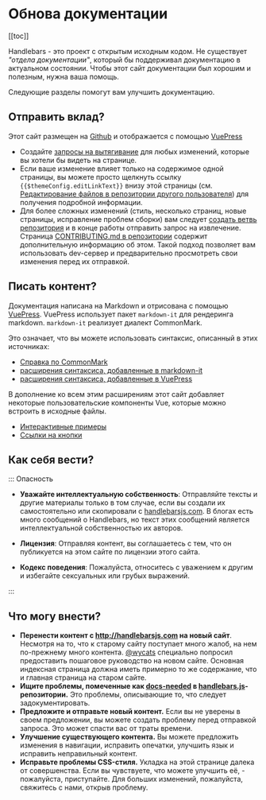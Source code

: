 # Обнова документации

[[toc]]

Handlebars - это проект с открытым исходным кодом. Не существует _"отдела документации"_, который бы поддерживал документацию в актуальном состоянии. Чтобы этот сайт документации был хорошим и полезным, нужна ваша помощь.

Следующие разделы помогут вам улучшить документацию.

## Отправить вклад?

Этот сайт размещен на [Github](https://github.com/handlebars-lang/docs) и отображается с помощью [VuePress](https://v1.vuepress.vuejs.org/)

- Создайте [запросы на вытягивание](https://help.github.com/en/articles/about-pull-requests) для любых изменений, которые вы хотели бы видеть на странице.
- Если ваше изменение влияет только на содержимое одной страницы, вы можете просто щелкнуть ссылку `{{$themeConfig.editLinkText}}` внизу этой страницы (см. [Редактирование файлов в репозитории другого пользователя](https://help.github.com/en/articles/editing-files-in-another-users-repository)) для получения подробной информации.
- Для более сложных изменений (стиль, несколько страниц, новые страницы, исправление проблем сборки) вам следует [создать ветвь репозитория](https://help.github.com/en/articles/fork-a-repo) и в конце работы отправить запрос на извлечение.
  Страница [CONTRIBUTING.md в репозитории][contributing-page-in-repo] содержит дополнительную информацию об этом. Такой подход позволяет вам использовать dev-сервер и предварительно просмотреть свои изменения перед их отправкой.

## Писать контент?

Документация написана на Markdown и отрисована с помощью [VuePress](https://v1.vuepress.vuejs.org/). VuePress использует пакет `markdown-it` для рендеринга markdown. `markdown-it` реализует диалект CommonMark.

Это означает, что вы можете использовать синтаксис, описанный в этих источниках:

- [Справка по CommonMark](https://commonmark.org/help/)
- [расширения синтаксиса, добавленные в markdown-it](https://github.com/markdown-it/markdown-it#syntax-extensions)
- [расширения синтаксиса, добавленные в VuePress](https://v1.vuepress.vuejs.org/guide/markdown.html)

В дополнение ко всем этим расширениям этот сайт добавляет некоторые пользовательские компоненты Vue, которые можно встроить в исходные файлы.

- [Интерактивные примеры](interactive-examples.md)
- [Ссылки на кнопки](button-links.md)

## Как себя вести?

::: Опасность

- **Уважайте интеллектуальную собственность**: Отправляйте тексты и другие материалы только в том случае, если вы создали их самостоятельно или скопировали с [handlebarsjs.com](https://handlebarsjs.com). В блогах есть много сообщений о Handlebars, но текст этих сообщений является интеллектуальной собственностью их авторов.
- **Лицензия**: Отправляя контент, вы соглашаетесь с тем, что он публикуется на этом сайте по лицензии этого сайта.

- **Кодекс поведения**: Пожалуйста, относитесь с уважением к другим и избегайте сексуальных или грубых выражений.

:::

## Что могу внести?

- **Перенести контент с http://handlebarsjs.com на новый сайт**. Несмотря на то, что к старому сайту поступает много жалоб, на нем по-прежнему много контента. [@wycats](https://github.com/wycats/) специально попросил предоставить пошаговое руководство на новом сайте. Основная индексная страница должна иметь примерно то же содержание, что и главная страница на старом сайте.
- **Ищите проблемы, помеченные как [docs-needed](https://github.com/wycats/handlebars.js/issues?utf8=%E2%9C%93&q=is%3Aissue+label%3Adocs-needed+) в [handlebars.js](https://github.com/wycats/handlebars.js)-репозитории.** Это проблемы, описывающие то, что следует задокументировать.
- **Предложите и отправьте новый контент.** Если вы не уверены в своем предложении, вы можете создать проблему перед отправкой запроса. Это может спасти вас от траты времени.
- **Улучшение существующего контента.** Вы можете предложить изменения в навигации, исправить опечатки, улучшить язык и исправить неправильный контент.
- **Исправьте проблемы CSS-стиля.** Укладка на этой странице далека от совершенства. Если вы чувствуете, что можете улучшить её, - пожалуйста, приступайте. Для больших изменений, пожалуйста, свяжитесь с нами, открыв проблему.

[contributing-page-in-repo]: https://github.com/handlebars-lang/docs/blob/master/CONTRIBUTING.md
[all-features-example-raw]: https://raw.githubusercontent.com/handlebars-lang/docs/master/src/examples/all-features.md
